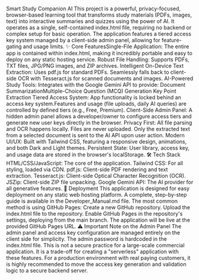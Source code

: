 ​Smart Study Companion AI
​This project is a powerful, privacy-focused, browser-based learning tool that transforms study materials (PDFs, images, text) into interactive summaries and quizzes using the power of AI. It operates as a single, self-contained index.html file, requiring no backend or complex setup for basic operation.
​The application features a tiered access key system managed by a client-side admin panel, allowing for feature-gating and usage limits.
​✨ Core Features
​Single-File Application: The entire app is contained within index.html, making it incredibly portable and easy to deploy on any static hosting service.
​Robust File Handling: Supports PDFs, TXT files, JPG/PNG images, and ZIP archives.
​Intelligent On-Device Text Extraction:
​Uses pdf.js for standard PDFs.
​Seamlessly falls back to client-side OCR with Tesseract.js for scanned documents and images.
​AI-Powered Study Tools: Integrates with the Google Gemini API to provide:
​Document Summarization
​Multiple-Choice Question (MCQ) Generation
​Key Point Extraction
​Tiered Access System:
​App functionality is locked behind an access key system.
​Features and usage (file uploads, daily AI queries) are controlled by defined tiers (e.g., Free, Premium).
​Client-Side Admin Panel: A hidden admin panel allows a developer/owner to configure access tiers and generate new user keys directly in the browser.
​Privacy First: All file parsing and OCR happens locally. Files are never uploaded. Only the extracted text from a selected document is sent to the AI API upon user action.
​Modern UI/UX: Built with Tailwind CSS, featuring a responsive design, animations, and both Dark and Light themes.
​Persistent State: User library, access key, and usage data are stored in the browser's localStorage.
​🛠️ Tech Stack
​HTML/CSS/JavaScript: The core of the application.
​Tailwind CSS: For all styling, loaded via CDN.
​pdf.js: Client-side PDF rendering and text extraction.
​Tesseract.js: Client-side Optical Character Recognition (OCR).
​JSZip: Client-side ZIP file unpacking.
​Google Gemini API: The AI provider for all generative features.
​🚀 Deployment
​This application is designed for easy deployment on any static web hosting platform. A complete, step-by-step guide is available in the Developer_Manual.md file. The most common method is using GitHub Pages:
​Create a new GitHub repository.
​Upload the index.html file to the repository.
​Enable GitHub Pages in the repository's settings, deploying from the main branch.
​The application will be live at the provided GitHub Pages URL.
​⚠️ Important Note on the Admin Panel
​The admin panel and access key configuration are managed entirely on the client side for simplicity. The admin password is hardcoded in the index.html file. This is not a secure practice for a large-scale commercial application. It is a trade-off for creating a "serverless" application with these features. For a production environment with real paying customers, it is highly recommended to move the access key generation and validation logic to a secure backend server.